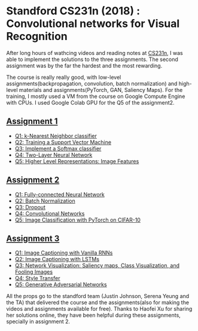 # Standford CS231n (2018) : Convolutional networks for Visual Recognition
After long hours of wathcing videos and reading notes at [CS231n](http://cs231n.stanford.edu/),
I was able to implement the solutions to the three assignments.
The second assignment was by the far the hardest and the most rewarding.

The course is really really good, with low-level assignments(backpropagation, convolution, batch normalization) and 
high-level materials and assignments(PyTorch, GAN, Saliency Maps).
For the training, I mostly used a VM from the course on Google Compute Engine with CPUs.
I used Google Colab GPU for the Q5 of the assignment2.

## [Assignment 1](http://cs231n.github.io/assignments2018/assignment1/)

* [Q1: k-Nearest Neighbor classifier](./assignment1/knn.ipynb)
* [Q2: Training a Support Vector Machine](./assignment1/svm.ipynb)
* [Q3: Implement a Softmax classifier](./assignment1/softmax.ipynb)
* [Q4: Two-Layer Neural Network](./assignment1/two_layer_net.ipynb)
* [Q5: Higher Level Representations: Image Features](./assignment1/features.ipynb)


## [Assignment 2](http://cs231n.github.io/assignments2018/assignment2/)

* [Q1: Fully-connected Neural Network](./assignment2/FullyConnectedNets.ipynb)
* [Q2: Batch Normalization](./assignment2/BatchNormalization.ipynb)
* [Q3: Dropout](./assignment2/Dropout.ipynb)
* [Q4: Convolutional Networks](./assignment2/ConvolutionalNetworks.ipynb)
* [Q5: Image Classification with PyTorch on CIFAR-10](./assignment2/PyTorch.ipynb)


## [Assignment 3](http://cs231n.github.io/assignments2018/assignment3/)

* [Q1: Image Captioning with Vanilla RNNs](./assignment3/RNN_Captioning.ipynb)
* [Q2: Image Captioning with LSTMs](./assignment3/LSTM_Captioning.ipynb)
* [Q3: Network Visualization: Saliency maps, Class Visualization, and Fooling Images](./assignment3/NetworkVisualization-PyTorch.ipynb)
* [Q4: Style Transfer](./assignment3/StyleTransfer-PyTorch.ipynb)
* [Q5: Generative Adversarial Networks](./assignment3/GANs-PyTorch.ipynb)


All the props go to the standford team (Justin Johnson, Serena Yeung and the TA) that delivered the course and the assignments(also for making the
videos and assignments available for free).
Thanks to Haofei Xu for sharing her solutions online, they have been helpful during these assignments, specially in assignment 2.

